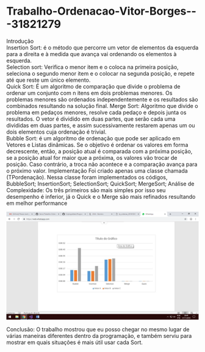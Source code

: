 # Trabalho-Ordenacao-Vitor-Borges---31821279
Introdução \
Insertion Sort: é o método que percorre um vetor de elementos da esquerda para a direita e à medida que avança vai ordenando os elementos à esquerda. \
Selection sort: Verifica o menor item e o coloca na primeira posição, seleciona o segundo menor item e o colocar na segunda posição, e repete até que reste um único elemento. \
Quick Sort: É um algoritmo de comparação que divide o problema de ordenar um conjunto com n itens em dois problemas menores. Os problemas menores são ordenados independentemente e os resultados são combinados resultando na solução final.
Merge Sort: Algoritmo que divide o problema em pedaços menores, resolve cada pedaço e depois junta os resultados. O vetor é dividido em duas partes, que serão cada uma divididas em duas partes, e assim sucessivamente restarem apenas um ou dois elementos cuja ordenação é trivial. \
Bubble Sort: é um algoritmo de ordenação que pode ser aplicado em Vetores e Listas dinâmicas. Se o objetivo é ordenar os valores em forma decrescente, então, a posição atual é comparada com a próxima posição, se a posição atual for maior que a próxima, os valores vão trocar de posição. Caso contrário, a troca não acontece e a comparação avança para o próximo valor.
Implementação
Foi criado apenas uma classe chamada (TPordenação). Nessa classe foram implementados os códigos, BubbleSort; InsertionSort; SelectionSort; QuickSort; MergeSort;
Análise de Complexidade:
Os três primeiros são mais simples por isso seu desempenho é inferior, já o Quick e o Merge são mais refinados resultando em melhor performance
 
 ![alt](https://github.com/Vairor/Trabalho-Ordenacao-Vitor-Borges---31821279/blob/master/imagem.png?raw=true)

Conclusão:
O trabalho mostrou que eu posso chegar no mesmo lugar de várias maneiras diferentes dentro da programação, e também serviu para mostrar em quais situações é mais útil usar cada Sort.
